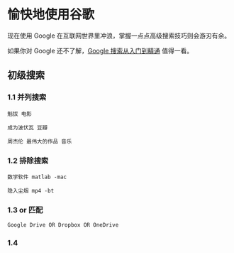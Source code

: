 # 愉快地使用谷歌

现在使用 Google 在互联网世界里冲浪，掌握一点点高级搜索技巧则会游刃有余。

如果你对 Google 还不了解，<a href="https://e8aced0umw.feishu.cn/file/boxcnsInP04smYNQDXyJBUZcYmf" target="_blank">Google 搜索从入门到精通</a>  值得一看。

## 初级搜索

### 1.1 并列搜索

`魁拔 电影`

`成为波伏瓦 豆瓣`

`周杰伦 最伟大的作品 音乐`

### 1.2 排除搜索

`数学软件 matlab -mac`

`隐入尘烟 mp4 -bt`

### 1.3 or 匹配

`Google Drive OR Dropbox OR OneDrive`

### 1.4
